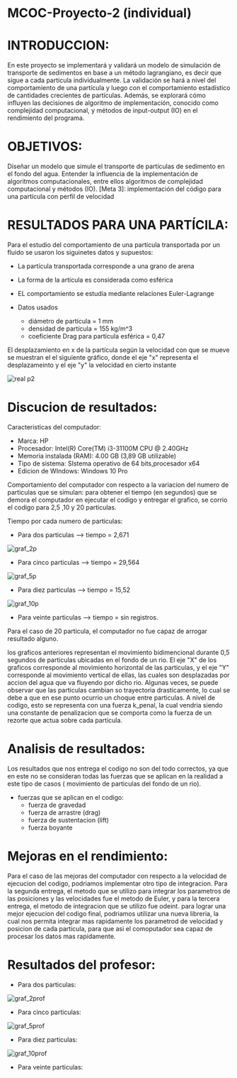 # MCOC-Proyecto-2 (individual)
# INTRODUCCION:
En este proyecto se implementará y validará un modelo de simulación de transporte de
sedimentos en base a un método lagrangiano, es decir que sigue a cada partícula individualmente.
La validación se hará a nivel del comportamiento de una partícula y luego con el comportamiento
estadístico de cantidades crecientes de partículas. Además, se explorará cómo influyen las
decisiones de algoritmo de implementación, conocido como complejidad computacional, y
métodos de input-output (IO) en el rendimiento del programa.

# OBJETIVOS:
Diseñar un modelo que simule el transporte de partículas de sedimento en el fondo del agua.
Entender la influencia de la implementación de algoritmos computacionales, entre ellos
algoritmos de complejidad computacional y métodos (IO).
[Meta 3]: implementación del código para una partícula con perfil de velocidad

# RESULTADOS PARA UNA PARTÍCILA:

Para el estudio del comportamiento de una partícula transportada por un fluido se usaron los siguinetes datos y supuestos:
* La partícula transportada corresponde a una grano de arena
* La forma de la artícula es considerada como esférica 
* EL comportamiento se estudia mediante relaciones Euler-Lagrange

* Datos usados

    * diámetro de partícula = 1 mm
    * densidad de partícula = 155 kg/m^3
    * coeficiente Drag para partícula esférica = 0,47

El desplazamiento en x de la partícula según la velocidad con que se mueve se muestran el el siguiente gráfico, donde el eje "x" representa el desplazameinto y el eje "y" la velocidad en cierto instante 

![real p2](https://user-images.githubusercontent.com/53712876/65996866-a65a9300-e46e-11e9-945e-d2ca47f3125f.png)

# Discucion de resultados:
Caracteristicas del computador:
- Marca: HP
- Procesador: Intel(R) Core(TM) i3-31100M CPU @ 2.40GHz
- Memoria instalada (RAM): 4.00 GB (3,89 GB utilizable)
- Tipo de sistema: SIstema operativo de 64 bits,procesador x64
- Edicion de WIndows: Windows 10 Pro

Comportamiento del computador con respecto a la variacion del numero de particulas que se simulan:
para obtener el tiempo (en segundos) que se demora el computador en ejecutar el codigo y entregar el grafico, se corrio el codigo para 2,5 ,10 y 20 particulas.

Tiempo por cada numero de particulas:
- Para dos particulas --> tiempo = 2,671

![graf_2p](https://user-images.githubusercontent.com/53713496/66691879-f5bf7100-ec6f-11e9-84a1-bc7a3cb8cf8f.png)

- Para cinco particulas --> tiempo = 29,564

![graf_5p](https://user-images.githubusercontent.com/53713496/66691874-e809eb80-ec6f-11e9-9988-d880bf3288bf.png)

- Para diez particulas --> tiempo = 15,52

![graf_10p](https://user-images.githubusercontent.com/53713496/66691850-aed17b80-ec6f-11e9-91ec-de087c9c75fc.png)

- Para veinte particulas --> tiempo = sin registros.

Para el caso de 20 particula, el computador no fue capaz de arrogar resultado alguno. 

los graficos anteriores representan el movimiento bidimencional durante 0,5 segundos de particulas ubicadas en el fondo de un rio. El eje "X" de los graficos corresponde al movimiento horizontal de las particulas, y el eje "Y" corresponde al movimiento vertical de ellas, las cuales son desplazadas por accion del agua que va fluyendo por dicho rio. Algunas veces, se puede observar que las particulas cambian so trayectoria drasticamente, lo cual se debe a que en ese punto ocurrio un choque entre particulas. A nivel de codigo, esto se representa con una fuerza k_penal, la cual vendria siendo una constante de penalizacion que se comporta como la fuerza de un rezorte que actua sobre cada particula.

# Analisis de resultados:

Los resultados que nos entrega el codigo no son del todo correctos, ya que en este no se consideran todas las fuerzas que se aplican en la realidad a este tipo de casos ( movimiento de particulas del fondo de un rio).
* fuerzas que se aplican en el codigo:
   * fuerza de gravedad
   * fuerza de arrastre (drag)
   * fuerza de sustentacion (lift)
   * fuerza boyante

# Mejoras en el rendimiento:

Para el caso de las mejoras del computador con respecto a la velocidad de ejecucion del codigo, podriamos implementar otro tipo de integracion. Para la segunda entrega, el metodo que se utilizo para integrar los parametros de las posiciones y las velocidades fue el metodo de Euler, y para la tercera entrega, el metodo de integracion que se utilizo fue odeint.
para lograr una mejor ejecucion del codigo final, podriamos utilizar una nueva libreria, la cual nos permita integrar mas rapidamente los parametrod de velocidad y posicion de cada particula, para que asi el comoputador sea capaz de procesar los datos mas rapidamente.

# Resultados del profesor:
* Para dos particulas:

![graf_2prof](https://user-images.githubusercontent.com/53713496/66692124-c27de180-ec71-11e9-9927-50e9a04d55d9.png)

* Para cinco particulas:

![graf_5prof](https://user-images.githubusercontent.com/53713496/66692129-c9a4ef80-ec71-11e9-876d-f26b245d6a99.png)

* Para diez particulas:

![graf_10prof](https://user-images.githubusercontent.com/53713496/66692131-ce69a380-ec71-11e9-95a8-2f212b1a8dc6.png)

* Para veinte particulas:


